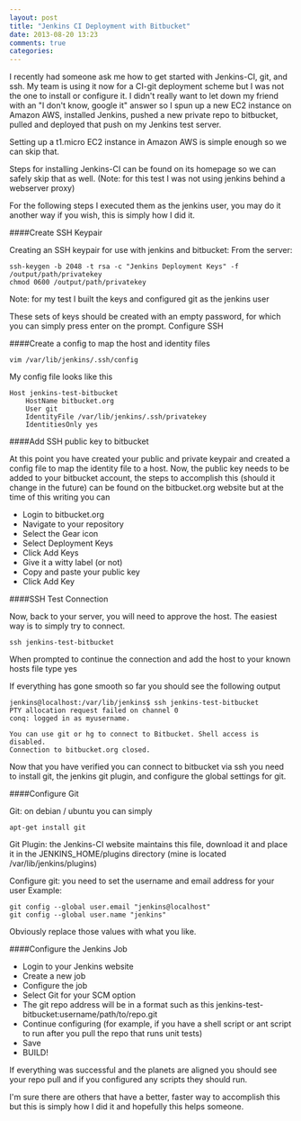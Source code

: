 ```yaml
---
layout: post
title: "Jenkins CI Deployment with Bitbucket"
date: 2013-08-20 13:23
comments: true
categories: 
---
```


I recently had someone ask me how to get started with Jenkins-CI, git, and ssh. My team is using it now for a CI-git deployment scheme but I was not the one to install or configure it. I didn't really want to let down my friend with an "I don't know, google it" answer so I spun up a new EC2 instance on Amazon AWS, installed Jenkins, pushed a new private repo to bitbucket, pulled and deployed that push on my Jenkins test server.

Setting up a t1.micro EC2 instance in Amazon AWS is simple enough so we can skip that.

Steps for installing Jenkins-CI can be found on its homepage so we can safely skip that as well. (Note: for this test I was not using jenkins behind a webserver proxy)

For the following steps I executed them as the jenkins user, you may do it another way if you wish, this is simply how I did it.

<!--more-->

####Create SSH Keypair

Creating an SSH keypair for use with jenkins and bitbucket:
From the server:

    ssh-keygen -b 2048 -t rsa -c "Jenkins Deployment Keys" -f /output/path/privatekey
    chmod 0600 /output/path/privatekey

Note: for my test I built the keys and configured git as the jenkins user

These sets of keys should be created with an empty password, for which you can simply press enter on the prompt.
Configure SSH

####Create a config to map the host and identity files

    vim /var/lib/jenkins/.ssh/config

My config file looks like this

    Host jenkins-test-bitbucket
        HostName bitbucket.org
        User git
        IdentityFile /var/lib/jenkins/.ssh/privatekey
        IdentitiesOnly yes

####Add SSH public key to bitbucket

At this point you have created your public and private keypair and created a config file to map the identity file to a host. Now, the public key needs to be added to your bitbucket account, the steps to accomplish this (should it change in the future) can be found on the bitbucket.org website but at the time of this writing you can

* Login to bitbucket.org
* Navigate to your repository
* Select the Gear icon
* Select Deployment Keys
* Click Add Keys
* Give it a witty label (or not)
* Copy and paste your public key
* Click Add Key

####SSH Test Connection

Now, back to your server, you will need to approve the host. The easiest way is to simply try to connect.

    ssh jenkins-test-bitbucket

When prompted to continue the connection and add the host to your known hosts file type yes

If everything has gone smooth so far you should see the following output

    jenkins@localhost:/var/lib/jenkins$ ssh jenkins-test-bitbucket
    PTY allocation request failed on channel 0
    conq: logged in as myusername.

    You can use git or hg to connect to Bitbucket. Shell access is disabled.
    Connection to bitbucket.org closed.

Now that you have verified you can connect to bitbucket via ssh you need to install git, the jenkins git plugin, and configure the global settings for git.

####Configure Git

Git: on debian / ubuntu you can simply

    apt-get install git

Git Plugin: the Jenkins-CI website maintains this file, download it and place it in the JENKINS_HOME/plugins directory (mine is located /var/lib/jenkins/plugins)

Configure git: you need to set the username and email address for your user
Example:

    git config --global user.email "jenkins@localhost"
    git config --global user.name "jenkins"

Obviously replace those values with what you like.

####Configure the Jenkins Job

* Login to your Jenkins website
* Create a new job
* Configure the job
* Select Git for your SCM option
* The git repo address will be in a format such as this jenkins-test-bitbucket:username/path/to/repo.git
* Continue configuring (for example, if you have a shell script or ant script to run after you pull the repo that runs unit tests)
* Save
* BUILD!

If everything was successful and the planets are aligned you should see your repo pull and if you configured any scripts they should run.

I'm sure there are others that have a better, faster way to accomplish this but this is simply how I did it and hopefully this helps someone.
